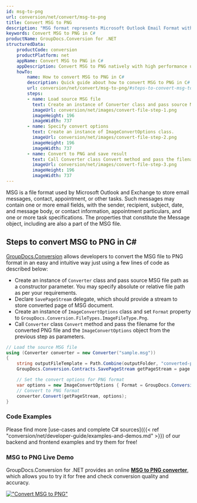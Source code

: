 ```yaml
---
id: msg-to-png
url: conversion/net/convert/msg-to-png
title: Convert MSG to PNG
description: "MSG format represents Microsoft Outlook Email Format with .msg extension. Learn how to convert MSG to PNG file programmatically in C# language using GroupDocs.Conversion for .NET library."
keywords: Convert MSG to PNG in C#
productName: GroupDocs.Conversion for .NET
structuredData:
    productCode: conversion
    productPlatform: net
    appName: Convert MSG to PNG in C#
    appDescription: Convert MSG to PNG natively with high performance using C# language and server side GroupDocs.Conversion for .NET APIs, without the use of any software like Microsoft or Open Office.
    howTo:
        name: How to convert MSG to PNG in C# 
        description: Quick guide about how to convert MSG to PNG in C# with high performance and accuracy.
        url: conversion/net/convert/msg-to-png/#steps-to-convert-msg-to-png-in-c
        steps:
        - name: Load source MSG file 
          text: Create an instance of Converter class and pass source MSG file path as a constructor parameter. You may specify absolute or relative file path as per your requirements. 
          imageUrl: conversion/net/images/convert-file-step-1.png
          imageHeight: 196
          imageWidth: 737
        - name: Specify convert options 
          text: Create an instance of ImageConvertOptions class.
          imageUrl: conversion/net/images/convert-file-step-2.png
          imageHeight: 196
          imageWidth: 737
        - name: Convert to PNG and save result 
          text: Call Converter class Convert method and pass the filename for the converted HTML file and the ImageConvertOptions object from the previous step as parameters.
          imageUrl: conversion/net/images/convert-file-step-3.png
          imageHeight: 196
          imageWidth: 737
---
```


MSG is a file format used by Microsoft Outlook and Exchange to store email messages, contact, appointment, or other tasks. Such messages may contain one or more email fields, with the sender, recipient, subject, date, and message body, or contact information, appointment particulars, and one or more task specifications. The properties that constitute the Message object, including are also a part of the MSG file.

## Steps to convert MSG to PNG in C#

[GroupDocs.Conversion](https://products.groupdocs.com/conversion/net) allows developers to convert the MSG file to PNG format in an easy and intuitive way just using a few lines of code as described below:

* Create an instance of `Converter` class and pass source MSG file path as a constructor parameter. You may specify absolute or relative file path as per your requirements. 
* Declare `SavePageStream` delegate, which should provide a stream to store converted page of MSG document.
* Create an instance of `ImageConvertOptions` class and set `Format` property to `GroupDocs.Conversion.FileTypes.ImageFileType.Png`.
* Call `Converter` class `Convert` method and pass the filename for the converted PNG file and the `ImageConvertOptions` object from the previous step as parameters.

```csharp
// Load the source MSG file
using (Converter converter = new Converter("sample.msg"))
{
    string outputFileTemplate = Path.Combine(outputFolder, "converted-page-{0}.png");
    GroupDocs.Conversion.Contracts.SavePageStream getPageStream = page => new FileStream(string.Format(outputFileTemplate, page), FileMode.Create);

    // Set the convert options for PNG format
    var options = new ImageConvertOptions { Format = GroupDocs.Conversion.FileTypes.ImageFileType.Png };   
    // Convert to PNG format
    converter.Convert(getPageStream, options);
}
```

### Code Examples

Please find more [use-cases and complete C# sources]({{< ref "conversion/net/developer-guide/examples-and-demos.md" >}}) of our backend and frontend examples and try them for free!

### MSG to PNG Live Demo

GroupDocs.Conversion for .NET provides an online [**MSG to PNG converter**](https://products.groupdocs.app/conversion/msg-to-png), which allows you to try it for free and check conversion quality and accuracy.

[!["Convert MSG to PNG"](conversion/net/images/convert-to-png/convert-msg-to-png.png)](https://products.groupdocs.app/conversion/msg-to-png)